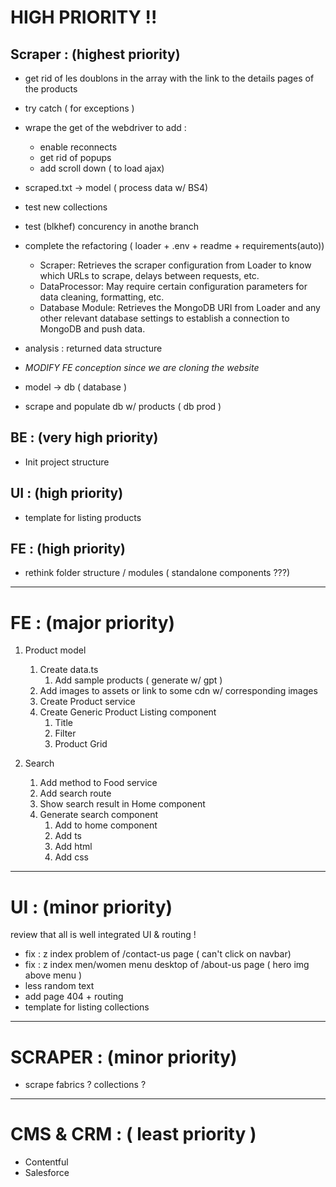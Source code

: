 # HIGH PRIORITY !!

## Scraper : (highest priority)

- get rid of les doublons in the array with the link to the details pages of the products

- try catch ( for exceptions )

- wrape the get of the webdriver to add :
   - enable reconnects
   - get rid of popups
   - add scroll down ( to load ajax)

- scraped.txt -> model ( process data w/ BS4)

- test new collections

- test (blkhef) concurency in anothe branch

- complete the refactoring ( loader + .env + readme + requirements(auto))
   - Scraper: Retrieves the scraper configuration from Loader to know which URLs to scrape, delays between requests, etc.
   - DataProcessor: May require certain configuration parameters for data cleaning, formatting, etc.
   - Database Module: Retrieves the MongoDB URI from Loader and any other relevant database settings to establish a connection to MongoDB and push data.

- analysis : returned data structure

- *MODIFY FE conception since we are cloning the website*

- model -> db ( database )

- scrape and populate db w/ products ( db prod )


## BE : (very high priority)

- Init project structure

## UI : (high priority)

- template for listing products

## FE : (high priority)

- rethink folder structure / modules ( standalone components ???)

---

# FE : (major priority)

1. Product model

   1. Create data.ts
      1. Add sample products ( generate w/ gpt )
   2. Add images to assets or link to some cdn w/ corresponding images
   3. Create Product service
   4. Create Generic Product Listing component
      1. Title
      2. Filter
      3. Product Grid

2. Search
   1. Add method to Food service
   2. Add search route
   3. Show search result in Home component
   4. Generate search component
      1. Add to home component
      2. Add ts
      3. Add html
      4. Add css

---

# UI : (minor priority)

review that all is well integrated UI & routing !

- fix : z index problem of /contact-us page ( can't click on navbar)
- fix : z index men/women menu desktop of /about-us page ( hero img above menu )
- less random text
- add page 404 + routing
- template for listing collections

---

# SCRAPER : (minor priority)
- scrape fabrics ? collections ?

---

# CMS & CRM : ( least priority )
- Contentful
- Salesforce
